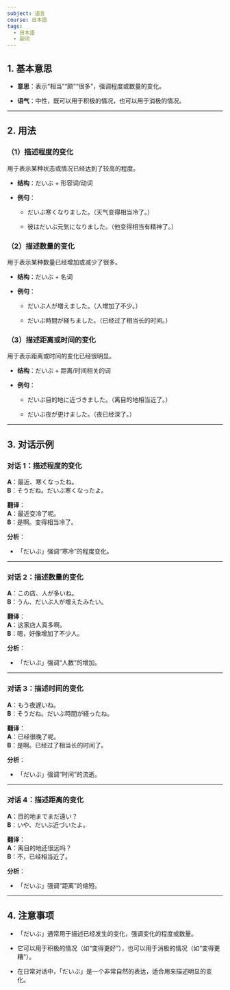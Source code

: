 ```yaml
---
subject: 语言
course: 日本語
tags:
  - 日本語
  - 副词
---
```

## 1. **基本意思**

- **意思**：表示“相当”“颇”“很多”，强调程度或数量的变化。
    
- **语气**：中性，既可以用于积极的情况，也可以用于消极的情况。
    

---

## 2. **用法**

### （1）**描述程度的变化**

用于表示某种状态或情况已经达到了较高的程度。

- **结构**：だいぶ + 形容词/动词
    
- **例句**：
    
    - だいぶ寒くなりました。（天气变得相当冷了。）
        
    - 彼はだいぶ元気になりました。（他变得相当有精神了。）
        

### （2）**描述数量的变化**

用于表示某种数量已经增加或减少了很多。

- **结构**：だいぶ + 名词
    
- **例句**：
    
    - だいぶ人が増えました。（人增加了不少。）
        
    - だいぶ時間が経ちました。（已经过了相当长的时间。）
        

### （3）**描述距离或时间的变化**

用于表示距离或时间的变化已经很明显。

- **结构**：だいぶ + 距离/时间相关的词
    
- **例句**：
    
    - だいぶ目的地に近づきました。（离目的地相当近了。）
        
    - だいぶ夜が更けました。（夜已经深了。）
        

---

## 3. **对话示例**

### 对话 1：描述程度的变化

**A**：最近、寒くなったね。  
**B**：そうだね。だいぶ寒くなったよ。

**翻译**：  
**A**：最近变冷了呢。  
**B**：是啊。变得相当冷了。

**分析**：

- 「だいぶ」强调“寒冷”的程度变化。
    

---

### 对话 2：描述数量的变化

**A**：この店、人が多いね。  
**B**：うん、だいぶ人が増えたみたい。

**翻译**：  
**A**：这家店人真多啊。  
**B**：嗯，好像增加了不少人。

**分析**：

- 「だいぶ」强调“人数”的增加。
    

---

### 对话 3：描述时间的变化

**A**：もう夜遅いね。  
**B**：そうだね。だいぶ時間が経ったね。

**翻译**：  
**A**：已经很晚了呢。  
**B**：是啊。已经过了相当长的时间了。

**分析**：

- 「だいぶ」强调“时间”的流逝。
    

---

### 对话 4：描述距离的变化

**A**：目的地までまだ遠い？  
**B**：いや、だいぶ近づいたよ。

**翻译**：  
**A**：离目的地还很远吗？  
**B**：不，已经相当近了。

**分析**：

- 「だいぶ」强调“距离”的缩短。
    

---

## 4. **注意事项**

- 「だいぶ」通常用于描述已经发生的变化，强调变化的程度或数量。
    
- 它可以用于积极的情况（如“变得更好”），也可以用于消极的情况（如“变得更糟”）。
    
- 在日常对话中，「だいぶ」是一个非常自然的表达，适合用来描述明显的变化。